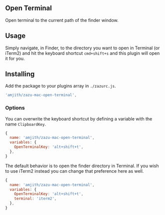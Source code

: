 ## Open Terminal

Open terminal to the current path of the finder window.

## Usage

Simply navigate, in Finder, to the directory you want to open in Terminal (or
iTerm2) and hit the keyboard shortcut `cmd+shift+s` and this plugin will open
it for you.

## Installing

Add the package to your plugins array in `./zazurc.js`.

~~~ javascript
'amjith/zazu-mac-open-terminal',
~~~

### Options

You can overwrite the keyboard shortcut by defining a variable with the name
`ClipboardKey`.

~~~ javascript
{
  name: 'amjith/zazu-mac-open-terminal',
  variables: {
    OpenTerminalKey: 'alt+shift+t',
  },
}
~~~

The default behavior is to open the finder directory in Terminal. If you wish to
use iTerm2 instead you can change that preference here as well.

~~~ javascript
{
  name: 'amjith/zazu-mac-open-terminal',
  variables: {
    OpenTerminalKey: 'alt+shift+t',
    terminal: 'iterm2',
  },
}
~~~
